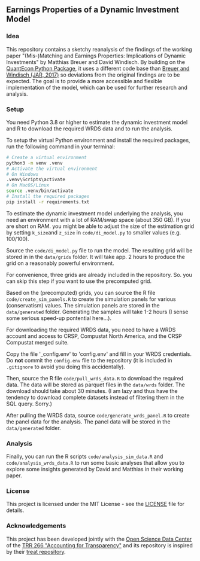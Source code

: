 ## Earnings Properties of a Dynamic Investment Model

### Idea

This repository contains a sketchy reanalysis of the findings of the working paper
"(Mis-)Matching and Earnings Properties: Implications of Dynamic Investments" by Matthias Breuer and David Windisch. By building on the [QuantEcon Python Package](https://quantecon.org), it uses a different code base than [Breuer and Windisch (JAR, 2017)](https://doi.org/10.1111/1475-679X.12253) so deviations from the original findings are to be expected. The goal is to provide a more accessible and flexible implementation of the model, which can be used for further research and analysis.


### Setup

You need Python 3.8 or higher to estimate the dynamic investment model and R to download the required WRDS data and to run the analysis.

To setup the virtual Python environment and install the required packages, run the following command in your terminal:

```bash
# Create a virtual environment
python3 -m venv .venv
# Activate the virtual environment
# On Windows
.venv\Scripts\activate
# On MacOS/Linux
source .venv/bin/activate
# Install the required packages
pip install -r requirements.txt
```

To estimate the dynamic investment model underlying the analysis, you need an environment with a lot of RAM/swap space (about 350 GB). If you are short on RAM. you might be able to adjust the size of the estimation grid by setting `k_size`and `z_size` in `code/di_model.py` to smaller values (e.g. 100/100).

Source the `code/di_model.py` file to run the model. The resulting grid will be stored in in the `data/grids` folder. It will take app. 2 hours to produce the grid on a reasonably powerful environment.

For convenience, three grids are already included in the repository. So. you can skip this step if you want to use the precomputed grid.

Based on the (precomputed) grids, you can source the R file `code/create_sim_panels.R` to create the simulation panels for various (conservatism) values. The simulation panels are stored in the `data/generated` folder. Generating the samples will take 1-2 hours (I sense some serious speed-up pontential here...). 

For downloading the required WRDS data, you need to have a WRDS account and access to CRSP, Compustat North America, and the CRSP Compustat merged suite. 

Copy the file '_config.env' to 'config.env' and fill in your WRDS credentials. Do **not** commit the `config.env` file to the repository (it is included in `.gitignore` to avoid you doing this accidentally).

Then, source the R file `code/pull_wrds_data.R` to download the required data. The data will be stored as parquet files in the `data/wrds` folder. The download should take about 30 minutes. (I am lazy and thus have the tendency to download complete datasets instead of filtering them in the SQL query. Sorry.)

After pulling the WRDS data, source `code/generate_wrds_panel.R` to create the panel data for the analysis. The panel data will be stored in the `data/generated` folder. 


### Analysis

Finally, you can run the R scripts `code/analysis_sim_data.R` and `code/analysis_wrds_data.R` to run some basic analyses that allow you to explore some insights generated by David and Matthias in their working paper.


### License

This project is licensed under the MIT License - see the [LICENSE](LICENSE) file for details.


### Acknowledgements

This project has been developed jointly with the [Open Science Data Center](https://www.accounting-for-transparency.de/projects/open-science-data-center/) of the [TRR 266 "Accounting for Transparency"](https://www.accounting-for-transparency.de) and its repository is inspired by their [treat repository](https://github.com/trr266/treat). 